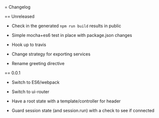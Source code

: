 = Changelog

== Unreleased

- Check in the generated ``npm run build`` results in public

- Simple mocha+es6 test in place with package.json changes

- Hook up to travis

* Change strategy for exporting services

* Rename greeting directive

== 0.0.1

- Switch to ES6/webpack

- Switch to ui-router

- Have a root state with a template/controller for header

- Guard session state (and session.run) with a check to see if connected
